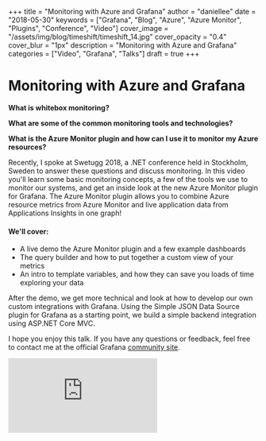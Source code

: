 +++
title = "Monitoring with Azure and Grafana"
author = "daniellee"
date = "2018-05-30"
keywords = ["Grafana", "Blog", "Azure", "Azure Monitor", "Plugins", "Conference", "Video"]
cover_image = "/assets/img/blog/timeshift/timeshift_14.jpg"
cover_opacity = "0.4"
cover_blur = "1px"
description = "Monitoring with Azure and Grafana"
categories = ["Video", "Grafana", "Talks"]
draft = true
+++

# Monitoring with Azure and Grafana

**What is whitebox monitoring?**

**What are some of the common monitoring tools and technologies?**

**What is the Azure Monitor plugin and how can I use it to monitor my Azure resources?**

Recently, I spoke at Swetugg 2018, a .NET conference held in Stockholm, Sweden to answer these questions and discuss monitoring. In this video you'll learn some basic monitoring concepts, a few of the tools we use to monitor our systems, and get an inside look at the new Azure Monitor plugin for Grafana. The Azure Monitor plugin allows you to combine Azure resource metrics from Azure Monitor and live application data from Applications Insights in one graph! 

#### We'll cover: 
* A live demo the Azure Monitor plugin and a few example dashboards 
* The query builder and how to put together a custom view of your metrics  
* An intro to template variables, and how they can save you loads of time exploring your data

After the demo, we get more technical and look at how to develop our own custom integrations with Grafana. Using the Simple JSON Data Source plugin for Grafana as a starting point, we build a simple backend integration using ASP.NET Core MVC. 

I hope you enjoy this talk. If you have any questions or feedback, feel free to contact me at the official Grafana [community site](http://community.grafana.com).


<div class="video-wrapper">
	<iframe src="https://www.youtube.com/embed/GjDzwEcpC4o" frameborder="0" allow="autoplay; encrypted-media" allowfullscreen></iframe>
</div>
